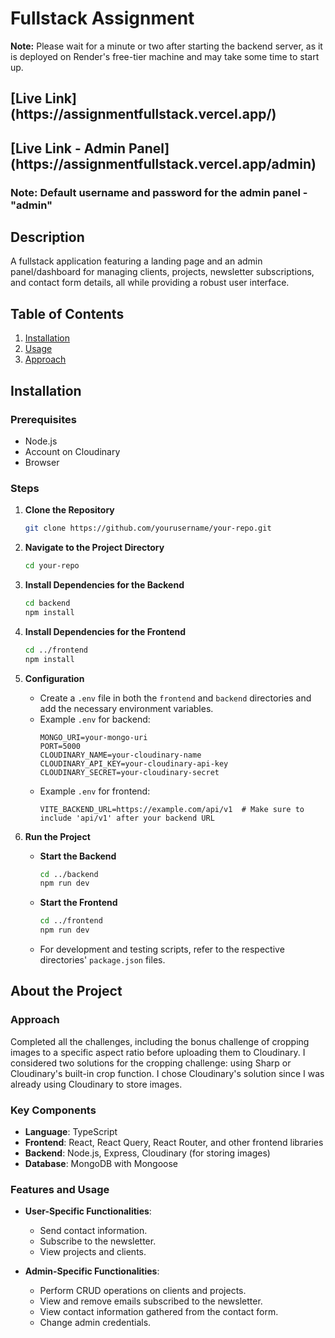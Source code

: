 
# Fullstack Assignment

**Note:** Please wait for a minute or two after starting the backend server, as it is deployed on Render's free-tier machine and may take some time to start up.

<h2>[Live Link](https://assignmentfullstack.vercel.app/)</h2>
<h2>[Live Link - Admin Panel](https://assignmentfullstack.vercel.app/admin)</h2>
<h3>Note: Default username and password for the admin panel - "admin"</h3>

## Description

A fullstack application featuring a landing page and an admin panel/dashboard for managing clients, projects, newsletter subscriptions, and contact form details, all while providing a robust user interface.

## Table of Contents

1. [Installation](#installation)
2. [Usage](#usage)
3. [Approach](#approach)

## Installation

### Prerequisites

- Node.js
- Account on Cloudinary
- Browser

### Steps

1. **Clone the Repository**

   ```bash
   git clone https://github.com/yourusername/your-repo.git
   ```

2. **Navigate to the Project Directory**

   ```bash
   cd your-repo
   ```

3. **Install Dependencies for the Backend**

   ```bash
   cd backend
   npm install
   ```

4. **Install Dependencies for the Frontend**

   ```bash
   cd ../frontend
   npm install
   ```

5. **Configuration**

   - Create a `.env` file in both the `frontend` and `backend` directories and add the necessary environment variables.
   - Example `.env` for backend:
     ```env
     MONGO_URI=your-mongo-uri
     PORT=5000
     CLOUDINARY_NAME=your-cloudinary-name
     CLOUDINARY_API_KEY=your-cloudinary-api-key
     CLOUDINARY_SECRET=your-cloudinary-secret
     ```
   - Example `.env` for frontend:
     ```env
     VITE_BACKEND_URL=https://example.com/api/v1  # Make sure to include 'api/v1' after your backend URL
     ```

6. **Run the Project**

   - **Start the Backend**

     ```bash
     cd ../backend
     npm run dev
     ```

   - **Start the Frontend**

     ```bash
     cd ../frontend
     npm run dev
     ```

   - For development and testing scripts, refer to the respective directories' `package.json` files.

## About the Project
### Approach

Completed all the challenges, including the bonus challenge of cropping images to a specific aspect ratio before uploading them to Cloudinary. I considered two solutions for the cropping challenge: using Sharp or Cloudinary's built-in crop function. I chose Cloudinary's solution since I was already using Cloudinary to store images.

### Key Components

- **Language**: TypeScript
- **Frontend**: React, React Query, React Router, and other frontend libraries
- **Backend**: Node.js, Express, Cloudinary (for storing images)
- **Database**: MongoDB with Mongoose
  
### Features and Usage

- **User-Specific Functionalities**: 
  - Send contact information.
  - Subscribe to the newsletter.
  - View projects and clients.

- **Admin-Specific Functionalities**: 
  - Perform CRUD operations on clients and projects.
  - View and remove emails subscribed to the newsletter.
  - View contact information gathered from the contact form.
  - Change admin credentials.



